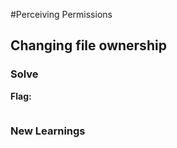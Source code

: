#Perceiving Permissions

## Changing file ownership


 
### Solve
**Flag:**  


```bash

```

### New Learnings
